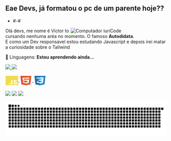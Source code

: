 ## Eae Devs, já formatou o pc de um parente hoje??
- #-#

<img src="https://raw.githubusercontent.com/MicaelliMedeiros/micaellimedeiros/master/image/computer-illustration.png" min-width="400px" max-width="400px" width="300px" align="right" alt="Computador iuriCode">

<p align="left"> 
  Olá devs, me nome é Victor to cursando nenhuma aréa no momento. O famoso  <strong>Autodidata</strong>.<br>
 E como um Dev responsavel estou estudando Javascript e depois irei matar a curiosidade sobre o Tailwind
</p>

<p align="left">
  🦄 Linguagens: <strong>Estou aprendendo ainda...</strong>
</p>

<div>
  <a href="https://github.com/v0nor">
  <img height="132em" src="https://github-readme-stats.vercel.app/api?username=v0nor&show_icons=true&theme=radical&include_all_commits=true&count_private=true"/>
  <img height="110em" src="https://github-readme-stats.vercel.app/api/top-langs/?username=v0nor&layout=compact&langs_count=7&theme=radical"/>
</div>
<div style="display: inline_block"><br>
  <img align="center" alt="Rafa-Js" height="30" width="40" src="https://raw.githubusercontent.com/devicons/devicon/master/icons/javascript/javascript-plain.svg">
  <img align="center" alt="Rafa-HTML" height="30" width="40" src="https://raw.githubusercontent.com/devicons/devicon/master/icons/html5/html5-original.svg">
  <img align="center" alt="Rafa-CSS" height="30" width="40" src="https://raw.githubusercontent.com/devicons/devicon/master/icons/css3/css3-original.svg">
 
<div><br>
  <a href="https://instagram.com/vic.tt0r" target="_blank"><img src="https://img.shields.io/badge/-Instagram-%23E4405F?style=for-the-badge&logo=instagram&logoColor=white" target="_blank"></a>
  <a href = "mailto:vonorvictor@gmail.com"><img src="https://img.shields.io/badge/-Gmail-%23333?style=for-the-badge&logo=gmail&logoColor=white" target="_blank"></a>
  <a href="https://www.linkedin.com/in/dev-victor" target="_blank"><img src="https://img.shields.io/badge/-LinkedIn-%230077B5?style=for-the-badge&logo=linkedin&logoColor=white" target="_blank"></a> 

</div>
  
![Snake animation](https://github.com/v0nor/v0nor/blob/output/github-contribution-grid-snake.svg)
